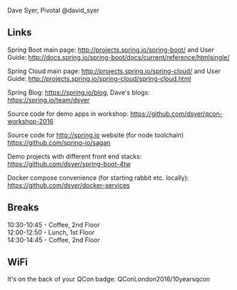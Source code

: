 Dave Syer, Pivotal
@david_syer

## Links

Spring Boot main page: http://projects.spring.io/spring-boot/ and User
Guide:
http://docs.spring.io/spring-boot/docs/current/reference/htmlsingle/

Spring Cloud main page: http://projects.spring.io/spring-cloud/ and
User Guide: http://projects.spring.io/spring-cloud/spring-cloud.html

Spring Blog: https://spring.io/blog, Dave's blogs:
https://spring.io/team/dsyer

Source code for demo apps in workshop:
https://github.com/dsyer/qcon-workshop-2016

Source code for http://spring.io website (for node toolchain)
https://github.com/spring-io/sagan

Demo projects with different front end stacks:
https://github.com/dsyer/spring-boot-4tw

Docker compose convenience (for starting rabbit etc. locally):
https://github.com/dsyer/docker-services

## Breaks

10:30-10:45 - Coffee, 2nd Floor  
12:00-12:50 - Lunch, 1st Floor  
14:30-14:45 - Coffee, 2nd Floor  

## WiFi

It's on the back of your QCon badge: QConLondon2016/10yearsqcon
